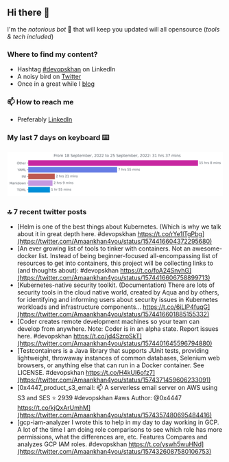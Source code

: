 <!--- [![Hits](https://hits.seeyoufarm.com/api/count/incr/badge.svg?url=https%3A%2F%2Fgithub.com%2Fakhan4u%2Fhit-counter&count_bg=%2379C83D&title_bg=%23555555&icon=&icon_color=%23E7E7E7&title=visits&edge_flat=false)](https://hits.seeyoufarm.com) --->

## Hi there 👋

I'm the _notorious bot_ 🤣 that will keep you updated will all opensource (_tools & tech included_) 

### Where to find my content?

* Hashtag [#devopskhan](https://www.linkedin.com/feed/hashtag/devopskhan) on LinkedIn
* A noisy bird on [Twitter](https://twitter.com/Amaankhan4you)
* Once in a great while I [blog](https://linuxparrot.com) 


### 📫 **How to reach me**

* Preferably [LinkedIn](https://www.linkedin.com/in/amaan-khan-linux-ninja)

### My last 7 days on keyboard ⌨️

<img src="https://github.com/akhan4u/akhan4u/blob/main/images/stat.svg" alt="Amaan's Wakatime Activity!"/>

### 🔝 7 recent twitter posts
<!-- DEVDOJO:START -->
- [Helm is one of the best things about Kubernetes. &lpar;Which is why we talk about it in great depth here. #devopskhan https://t.co/rYe1lTgPbg](https://twitter.com/Amaankhan4you/status/1574416604372295680)
- [An ever growing list of tools to tinker with containers. Not an awesome-docker list. Instead of being beginner-focused all-encompassing list of resources to get into containers, this project will be collecting links to &lpar;and thoughts about&rpar;: #devopskhan https://t.co/foA24SnvhG](https://twitter.com/Amaankhan4you/status/1574416606758899713)
- [Kubernetes-native security toolkit. &lpar;Documentation&rpar; There are lots of security tools in the cloud native world, created by Aqua and by others, for identifying and informing users about security issues in Kubernetes workloads and infrastructure components… https://t.co/6iLlP4fuqG](https://twitter.com/Amaankhan4you/status/1574416601885155332)
- [Coder creates remote development machines so your team can develop from anywhere. Note: Coder is in an alpha state. Report issues here. #devopskhan https://t.co/jd4SzrpSkT](https://twitter.com/Amaankhan4you/status/1574401645596794880)
- [Testcontainers is a Java library that supports JUnit tests, providing lightweight, throwaway instances of common databases, Selenium web browsers, or anything else that can run in a Docker container. See LICENSE. #devopskhan https://t.co/H4kUl6ofz7](https://twitter.com/Amaankhan4you/status/1574371459606233091)
- [0x4447_product_s3_email: 📫 A serverless email server on AWS using S3 and SES
⭐️ 2939
#devopskhan #aws
Author: @0x4447
https://t.co/kjQxArUmhM](https://twitter.com/Amaankhan4you/status/1574357480695484416)
- [gcp-iam-analyzer I wrote this to help in my day to day working in GCP. A lot of the time I am doing role comparisons to see which role has more permissions, what the differences are, etc. Features Compares and analyzes GCP IAM roles. #devopskhan https://t.co/yswh5wuHNd](https://twitter.com/Amaankhan4you/status/1574326087580106753)
<!-- DEVDOJO:END -->

<!-- ![Amaan's GitHub stats](https://github-readme-stats.vercel.app/api?username=akhan4u&count_private=true&show_icons=true&hide=contribs) -->
